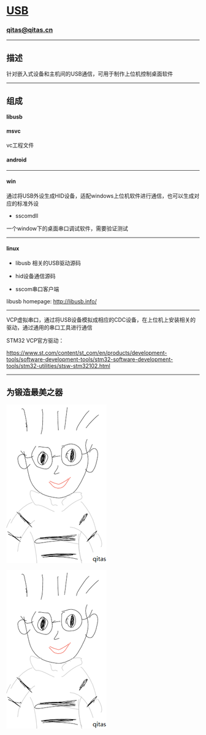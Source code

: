 ﻿# [USB](https://github.com/qitas/USB) 


### qitas@qitas.cn

---

## 描述

针对嵌入式设备和主机间的USB通信，可用于制作上位机控制桌面软件


---


## 组成

####  libusb



####  msvc

vc工程文件

####  android


---

####  win

通过将USB外设生成HID设备，适配windows上位机软件进行通信，也可以生成对应的标准外设

- sscomdll 

一个window下的桌面串口调试软件，需要验证测试

---

####  linux


- libusb 相关的USB驱动源码

- hid设备通信源码

- sscom串口客户端


libusb homepage: http://libusb.info/


---

VCP虚拟串口，通过将USB设备模拟成相应的CDC设备，在上位机上安装相关的驱动，通过通用的串口工具进行通信


STM32 VCP官方驱动：

https://www.st.com/content/st_com/en/products/development-tools/software-development-tools/stm32-software-development-tools/stm32-utilities/stsw-stm32102.html


---


## 为锻造最美之器

[![sites](qitas/qitas.png)](http://www.qitas.cn)




[![sites](qitas/qitas.png)](http://www.qitas.cn)
